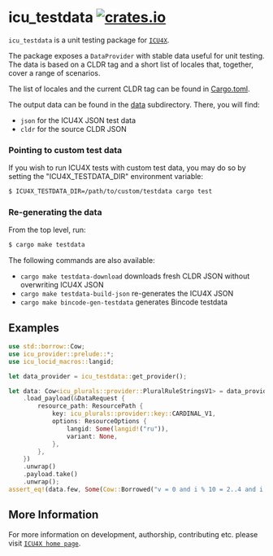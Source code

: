 # icu_testdata [![crates.io](http://meritbadge.herokuapp.com/icu_testdata)](https://crates.io/crates/icu_testdata)

`icu_testdata` is a unit testing package for [`ICU4X`].

The package exposes a `DataProvider` with stable data useful for unit testing. The data is
based on a CLDR tag and a short list of locales that, together, cover a range of scenarios.

The list of locales and the current CLDR tag can be found in [Cargo.toml](./Cargo.toml).

The output data can be found in the [data](./data/) subdirectory. There, you will find:

- `json` for the ICU4X JSON test data
- `cldr` for the source CLDR JSON

### Pointing to custom test data

If you wish to run ICU4X tests with custom test data, you may do so by setting the "ICU4X_TESTDATA_DIR" environment variable:

```bash
$ ICU4X_TESTDATA_DIR=/path/to/custom/testdata cargo test
```

### Re-generating the data

From the top level, run:

```bash
$ cargo make testdata
```

The following commands are also available:

- `cargo make testdata-download` downloads fresh CLDR JSON without overwriting ICU4X JSON
- `cargo make testdata-build-json` re-generates the ICU4X JSON
- `cargo make bincode-gen-testdata` generates Bincode testdata

## Examples

```rust
use std::borrow::Cow;
use icu_provider::prelude::*;
use icu_locid_macros::langid;

let data_provider = icu_testdata::get_provider();

let data: Cow<icu_plurals::provider::PluralRuleStringsV1> = data_provider
    .load_payload(&DataRequest {
        resource_path: ResourcePath {
            key: icu_plurals::provider::key::CARDINAL_V1,
            options: ResourceOptions {
                langid: Some(langid!("ru")),
                variant: None,
            },
        },
    })
    .unwrap()
    .payload.take()
    .unwrap();
assert_eq!(data.few, Some(Cow::Borrowed("v = 0 and i % 10 = 2..4 and i % 100 != 12..14")));
```

[`ICU4X`]: ../icu/index.html

## More Information

For more information on development, authorship, contributing etc. please visit [`ICU4X home page`](https://github.com/unicode-org/icu4x).
